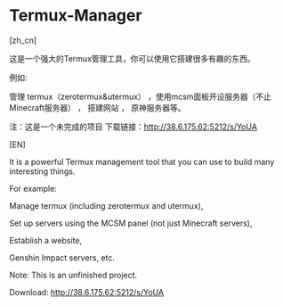 # Termux-Manager

[zh_cn]

这是一个强大的Termux管理工具，你可以使用它搭建很多有趣的东西。

例如:

管理 termux（zerotermux&utermux）
 ，使用mcsm面板开设服务器（不止Minecraft服务器）
 ， 搭建网站
 ， 原神服务器等。

注：这是一个未完成的项目
下载链接：http://38.6.175.62:5212/s/YoUA



[EN]

It is a powerful Termux management tool that you can use to build many interesting things.

For example:

Manage termux (including zerotermux and utermux),

Set up servers using the MCSM panel (not just Minecraft servers),

Establish a website,

Genshin Impact servers, etc.

Note: This is an unfinished project.

Download: http://38.6.175.62:5212/s/YoUA
